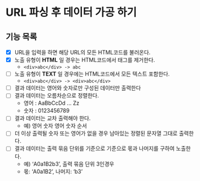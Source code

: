 # URL 파싱 후 데이터 가공 하기

## 기능 목록
- [x] URL을 입력을 하면 해당 URL의 모든 HTML코드를 불러온다.
- [x] 노출 유형이 **HTML** 일 경우는 HTML코드에서 태그를 제거한다.
  * ```<div>abc</div> -> abc```
- [ ] 노출 유형이 **TEXT** 일 경우에는 HTML코드에서 모든 텍스트 포함한다.
  * ```<div>abc</div> -> <div>abc</div>```
- [ ] 결과 데이터는 영어와 숫자로만 구성된 데이터만 출력한다
- [ ] 결과 데이터는 오름차순으로 정렬한다.
  * 영어 : AaBbCcDd ... Zz
  * 숫자 : 0123456789
- [ ] 결과 데이터는 교차 출력해야 한다.
  * 예) 영어 숫자 영어 숫자 순서
- [ ] 더 이상 출력될 숫자 또는 영어가 없을 경우 남아있는 정렬된 문자열 그대로 출력한다.
- [ ] 결과 데이터는 출력 묶음 단위를 기준으로 기준으로 몫과 나머지를 구하여 노출한다.
   * 예) ‘A0a1B2b3’, 출력 묶음 단위 3인경우
   * 몫: ‘A0a1B2’, 나머지: ‘b3’